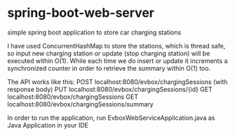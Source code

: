 # spring-boot-web-server
simple spring boot application to store car charging stations

I have used ConcurrentHashMap to store the stations, which is thread safe, so input new charging station or update (stop charging station) will be executed within O(1).
While each time we do insert or update it increments a synchronized counter in order to retrieve the summary within O(1) too.

The API works like this:
POST 	localhost:8080/evbox/chargingSessions	(with response body)
PUT 	localhost:8080/evbox/chargingSessions/{id}
GET 	localhost:8080/evbox/chargingSessions
GET 	localhost:8080/evbox/chargingSessions/summary

In order to run the application, run EvboxWebServiceApplication.java as Java Application in your IDE

